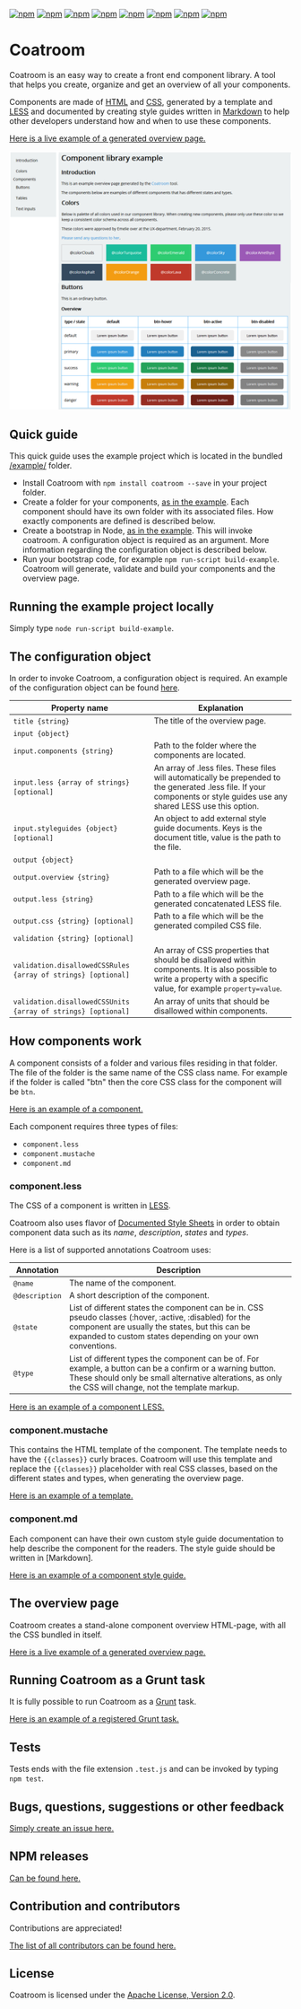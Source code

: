 [![npm](https://img.shields.io/npm/v/coatroom.svg)](https://www.npmjs.com/package/coatroom)
[![npm](https://img.shields.io/npm/dt/coatroom.svg)](https://www.npmjs.com/package/coatroom)
[![npm](https://img.shields.io/npm/dm/coatroom.svg)](https://www.npmjs.com/package/coatroom)
[![npm](https://img.shields.io/npm/l/coatroom.svg)](http://opensource.org/licenses/Apache-2.0)
[![npm](https://img.shields.io/github/stars/corgrath/coatroom.svg)](https://github.com/corgrath/coatroom/stargazers/)
[![npm](https://img.shields.io/github/issues/corgrath/coatroom.svg)](https://github.com/corgrath/coatroom/issues/)
[![npm](https://img.shields.io/github/forks/corgrath/coatroom.svg)](https://github.com/corgrath/coatroom/network/)
[![npm](https://img.shields.io/github/watchers/corgrath/coatroom.svg)](https://github.com/corgrath/coatroom/watchers/)



Coatroom
========================================================================================================================
Coatroom is an easy way to create a front end component library. A tool that helps you create, organize and get an
overview of all your components.

Components are made of [HTML][technology-html] and [CSS][technology-css], generated by a template and
[LESS][technology-less] and documented by creating style guides written in [Markdown][technology-markdown] to help other
developers understand how and when to use these components.

[Here is a live example of a generated overview page.][example-overview]

![screenshot of a generated overview page example](https://raw.githubusercontent.com/corgrath/coatroom/master/assets/example-overview.png)






Quick guide
------------------------------------------------------------------------------------------------------------------------

This quick guide uses the example project which is located in the bundled [/example/][example-folder] folder.

* Install Coatroom with `npm install coatroom --save` in your project folder.
* Create a folder for your components, [as in the example](https://github.com/corgrath/coatroom/tree/master/example/input/components/). Each component should have its own folder with its associated files. How exactly components are defined is described below.
* Create a bootstrap in Node, [as in the example](https://github.com/corgrath/coatroom/blob/master/example/example.js). This will invoke coatroom. A configuration object is required as an argument. More information regarding the configuration object is described below.
* Run your bootstrap code, for example `npm run-script build-example`. Coatroom will generate, validate and build your components and the overview page.





Running the example project locally
------------------------------------------------------------------------------------------------------------------------
Simply type `node run-script build-example`.






The configuration object
------------------------------------------------------------------------------------------------------------------------
In order to invoke Coatroom, a configuration object is required. An example of the configuration object can be found [here](https://github.com/corgrath/coatroom/blob/master/example/example.js).

| Property name														| Explanation																																									|
|-------------------------------------------------------------------|-------------------------------------------------------------------------------------------------------------------------------------------------------------------------------|
| `title {string}`													| The title of the overview page.																																				|
| `input {object}`													| 																																												|
| `input.components {string}`										| Path to the folder where the components are located.																															|
| `input.less {array of strings} [optional]`						| An array of .less files. These files will automatically be prepended to the generated .less file. If your components or style guides use any shared LESS use this option.		|
| `input.styleguides {object} [optional]`							| An object to add external style guide documents. Keys is the document title, value is the path to the file.																	|
| `output {object}`													| 																																												|
| `output.overview {string}`										| Path to a file which will be the generated overview page.																														|
| `output.less {string}`											| Path to a file which will be the generated concatenated LESS file.																											|
| `output.css {string} [optional]`									| Path to a file which will be the generated compiled CSS file.																													|
| `validation {string} [optional]`									|																																												|
| `validation.disallowedCSSRules {array of strings} [optional]`		| An array of CSS properties that should be disallowed within components. It is also possible to write a property with a specific value, for example `property=value`.			|
| `validation.disallowedCSSUnits {array of strings} [optional]`		| An array of units that should be disallowed within components.																												|





How components work
------------------------------------------------------------------------------------------------------------------------
A component consists of a folder and various files residing in that folder. The file of the folder is the same name of the
CSS class name. For example if the folder is called "btn" then the core CSS class for the component will be `btn`.

[Here is an example of a component.][example-component]

Each component requires three types of files:

* `component.less`
* `component.mustache`
* `component.md`

### component.less

The CSS of a component is written in [LESS][technology-less].

Coatroom also uses flavor of [Documented Style Sheets][technology-dss] in order to obtain component data such as its *name*, *description*, *states* and *types*.

Here is a list of supported annotations Coatroom uses:

| Annotation		| Description																																																				|
|-------------------|---------------------------------------------------------------------------------------------------------------------------------------------------------------------------------------------------------------------------|
| `@name`      		| The name of the component.																																																		|
| `@description`	| A short description of the component.																																														|
| `@state`			| List of different states the component can be in. CSS pseudo classes (:hover, :active, :disabled) for the component are usually the states, but this can be expanded to custom states depending on your own conventions.	|
| `@type`			| List of different types the component can be of. For example, a button can be a confirm or a warning button. These should only be small alternative alterations, as only the CSS will change, not the template markup.	|

[Here is an example of a component LESS.][example-component-less]

### component.mustache

This contains the HTML template of the component. The template needs to have the `{{classes}}` curly braces. Coatroom
will use this template and replace the `{{classes}}` placeholder with real CSS classes, based on the different states
and types, when generating the overview page.

[Here is an example of a template.][example-component-template]


### component.md

Each component can have their own custom style guide documentation to help describe the component for the readers. The
style guide should be written in [Markdown].

[Here is an example of a component style guide.][example-component-styleguide]





The overview page
------------------------------------------------------------------------------------------------------------------------
Coatroom creates a stand-alone component overview HTML-page, with all the CSS bundled in itself. 

[Here is a live example of a generated overview page.][example-overview]




Running Coatroom as a Grunt task
------------------------------------------------------------------------------------------------------------------------
It is fully possible to run Coatroom as a [Grunt][technology-grunt] task.

[Here is an example of a registered Grunt task.][example-bootstrap-grunt]





Tests
-----------------------------------------------------------------------------------------------------------------------
Tests ends with the file extension `.test.js` and can be invoked by typing  `npm test`.





Bugs, questions, suggestions or other feedback
-----------------------------------------------------------------------------------------------------------------------
[Simply create an issue here.][project-issues]




NPM releases
-----------------------------------------------------------------------------------------------------------------------
[Can be found here.][project-changelog]




Contribution and contributors
-----------------------------------------------------------------------------------------------------------------------
Contributions are appreciated!

[The list of all contributors can be found here.][project-contributors]





License
-----------------------------------------------------------------------------------------------------------------------
Coatroom is licensed under the [Apache License, Version 2.0](http://opensource.org/licenses/Apache-2.0).





[technology-less]:					http://lesscss.org/
[technology-markdown]:				https://daringfireball.net/projects/markdown/
[technology-dss]:					https://www.npmjs.com/package/dss/
[technology-html]:					https://en.wikipedia.org/wiki/HTML
[technology-css]:					https://en.wikipedia.org/wiki/Cascading_Style_Sheets
[technology-grunt]:					http://gruntjs.com/

[example-folder]:					https://github.com/corgrath/coatroom/tree/master/example/
[example-overview]:					http://corgrath.github.io/coatroom/example/output/components.generated.html

[example-component]:				https://github.com/corgrath/coatroom/blob/master/example/input/components/btn/
[example-bootstrap-grunt]:			https://github.com/corgrath/coatroom/blob/master/example/example-grunt-task.js
[example-component-less]:			https://github.com/corgrath/coatroom/blob/master/example/input/components/btn/btn.less
[example-component-template]:		https://github.com/corgrath/coatroom/blob/master/example/input/components/btn/btn.mustache
[example-component-styleguide]:		https://github.com/corgrath/coatroom/blob/master/example/input/components/btn/btn.md

[project-changelog]:				https://github.com/corgrath/coatroom/graphs/contributors
[project-contributors]:				https://github.com/corgrath/coatroom/blob/master/CHANGELOG.md 
[project-issues]:					https://github.com/corgrath/coatroom/issues
